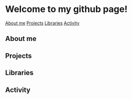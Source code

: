 # Welcome to my github page!

[About me](#about-me)
[Projects](#projects)
[Libraries](#libraries)
[Activity](#activity)

## About me
## Projects
## Libraries
## Activity

